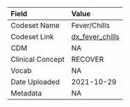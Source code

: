|Field            |Value           |
|:----------------|:---------------|
|Codeset Name     |Fever/Chills    |
|Codeset Link     |[dx_fever_chills](https://github.com/PEDSnet/Variable-Dictionary/blob/main/conditions/dx_fever_chills.csv)|
|CDM              |NA              |
|Clinical Concept |RECOVER         |
|Vocab            |NA              |
|Date Uploaded    |2021-10-29      |
|Metadata         |NA              |
